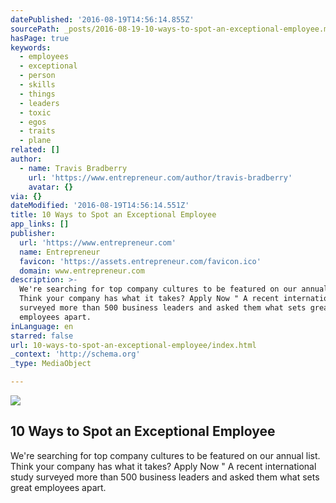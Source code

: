 ```yaml
---
datePublished: '2016-08-19T14:56:14.855Z'
sourcePath: _posts/2016-08-19-10-ways-to-spot-an-exceptional-employee.md
hasPage: true
keywords:
  - employees
  - exceptional
  - person
  - skills
  - things
  - leaders
  - toxic
  - egos
  - traits
  - plane
related: []
author:
  - name: Travis Bradberry
    url: 'https://www.entrepreneur.com/author/travis-bradberry'
    avatar: {}
via: {}
dateModified: '2016-08-19T14:56:14.551Z'
title: 10 Ways to Spot an Exceptional Employee
app_links: []
publisher:
  url: 'https://www.entrepreneur.com'
  name: Entrepreneur
  favicon: 'https://assets.entrepreneur.com/favicon.ico'
  domain: www.entrepreneur.com
description: >-
  We're searching for top company cultures to be featured on our annual list.
  Think your company has what it takes? Apply Now " A recent international study
  surveyed more than 500 business leaders and asked them what sets great
  employees apart.
inLanguage: en
starred: false
url: 10-ways-to-spot-an-exceptional-employee/index.html
_context: 'http://schema.org'
_type: MediaObject

---
```

<article style=""><img src="https://imgflo.herokuapp.com/graph/vahj1ThiexotieMo/f63e93f8510c6c9ed8a969f375e8db1f/noop.jpeg?input=https%3A%2F%2Fassets.entrepreneur.com%2Fcontent%2F3x2%2F1300%2F20151009165704-office-workers-late-night-working.jpeg" /><h1>10 Ways to Spot an Exceptional Employee</h1><p>We're searching for top company cultures to be featured on our annual list. Think your company has what it takes? Apply Now " A recent international study surveyed more than 500 business leaders and asked them what sets great employees apart.</p></article>
